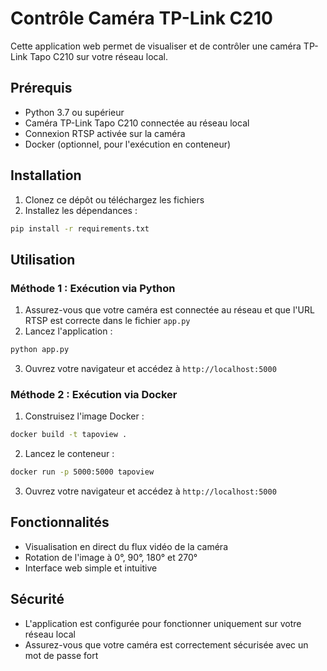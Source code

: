 # Contrôle Caméra TP-Link C210

Cette application web permet de visualiser et de contrôler une caméra TP-Link Tapo C210 sur votre réseau local.

## Prérequis

- Python 3.7 ou supérieur
- Caméra TP-Link Tapo C210 connectée au réseau local
- Connexion RTSP activée sur la caméra
- Docker (optionnel, pour l'exécution en conteneur)

## Installation

1. Clonez ce dépôt ou téléchargez les fichiers
2. Installez les dépendances :
```bash
pip install -r requirements.txt
```

## Utilisation

### Méthode 1 : Exécution via Python

1. Assurez-vous que votre caméra est connectée au réseau et que l'URL RTSP est correcte dans le fichier `app.py`
2. Lancez l'application :
```bash
python app.py
```
3. Ouvrez votre navigateur et accédez à `http://localhost:5000`

### Méthode 2 : Exécution via Docker

1. Construisez l'image Docker :
```bash
docker build -t tapoview .
```

2. Lancez le conteneur :
```bash
docker run -p 5000:5000 tapoview
```

3. Ouvrez votre navigateur et accédez à `http://localhost:5000`

## Fonctionnalités

- Visualisation en direct du flux vidéo de la caméra
- Rotation de l'image à 0°, 90°, 180° et 270°
- Interface web simple et intuitive

## Sécurité

- L'application est configurée pour fonctionner uniquement sur votre réseau local
- Assurez-vous que votre caméra est correctement sécurisée avec un mot de passe fort 

